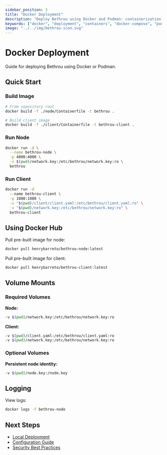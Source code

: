 ```yaml
---
sidebar_position: 3
title: "Docker Deployment"
description: "Deploy Bethrou using Docker and Podman: containerization, image building, docker-compose setup, and container networking configuration."
keywords: ["docker", "deployment", "containers", "docker-compose", "podman", "containerization"]
image: "../../img/bethrou-icon.svg"
---
```


# Docker Deployment

Guide for deploying Bethrou using Docker or Podman.

## Quick Start

### Build Image

```bash
# From repository root
docker build -f ./node/Containerfile -t bethrou .
```

```bash
# Build client image
docker build -f ./client/Containerfile -t bethrou-client .
```

### Run Node

```bash
docker run -d \
  --name bethrou-node \
  -p 4000:4000 \
  -v $(pwd)/network.key:/etc/bethrou/network.key:ro \
  bethrou
```

### Run Client

```bash
docker run -d
  --name bethrou-client \
  -p 1080:1080 \
  -v "$(pwd)/client/client.yaml:/etc/bethrou/client.yaml:ro" \
  -v "$(pwd)/network.key:/etc/bethrou/network.key:ro" \
  bethrou-client
```

## Using Docker Hub

Pull pre-built image for node:

```bash
docker pull henrybarreto/bethrou-node:latest
```

Pull pre-built image for client:

```bash
docker pull henrybarreto/bethrou-client:latest
```

## Volume Mounts

### Required Volumes

**Node:**
```bash
-v $(pwd)/network.key:/etc/bethrou/network.key:ro
```

**Client:**
```bash
-v $(pwd)/client.yaml:/etc/bethrou/client.yaml:ro
-v $(pwd)/network.key:/etc/bethrou/network.key:ro
```

### Optional Volumes

**Persistent node identity:**
```bash
-v $(pwd)/node.key:/node.key
```

## Logging

View logs:
```bash
docker logs -f bethrou-node
```

## Next Steps

- [Local Deployment](./deployment-local.md)
- [Configuration Guide](./configuration.md)
- [Security Best Practices](../concepts/security.md)

